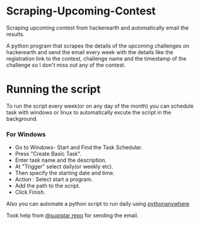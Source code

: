 # Scraping-Upcoming-Contest
Scraping upcoming contest from hackerearth and automatically email the results.

A python program that scrapes the details of the upcoming challenges on hackerearth and send the email every week with the details like the registration link to the contest, challenge name and the timestamp of the challenge so I don't miss out any of the contest.

# Running the script

To run the script every week(or on any day of the month) you can schedule task with windows or linux to automatically excute the script in the background.

### For Windows
- Go to Windows- Start and Find the Task Schedular.
- Press "Create Basic Task".
- Enter task name and the description.
- At "Trigger" select daily(or weekly etc).
- Then specify the starting date and time.
- Action : Select start a program.
- Add the path to the script.
- Click Finish.

Also you can automate a python script to run daily using [pythonanywhere](https://www.youtube.com/watch?v=0fQjA8w1woQ)


Took help from [@supistar repo](https://gist.github.com/supistar) for sending the email.



